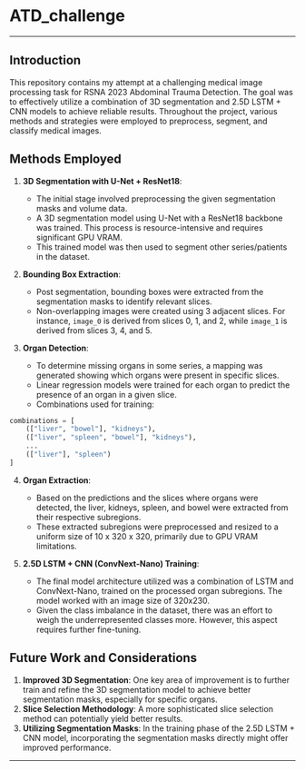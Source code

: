 # ATD_challenge

---

## Introduction

This repository contains my attempt at a challenging medical image processing task for RSNA 2023 Abdominal Trauma Detection. The goal was to effectively utilize a combination of 3D segmentation and 2.5D LSTM + CNN models to achieve reliable results. Throughout the project, various methods and strategies were employed to preprocess, segment, and classify medical images.

## Methods Employed

1. **3D Segmentation with U-Net + ResNet18**: 
    - The initial stage involved preprocessing the given segmentation masks and volume data.
    - A 3D segmentation model using U-Net with a ResNet18 backbone was trained. This process is resource-intensive and requires significant GPU VRAM.
    - This trained model was then used to segment other series/patients in the dataset.

2. **Bounding Box Extraction**:
    - Post segmentation, bounding boxes were extracted from the segmentation masks to identify relevant slices.
    - Non-overlapping images were created using 3 adjacent slices. For instance, `image_0` is derived from slices 0, 1, and 2, while `image_1` is derived from slices 3, 4, and 5.

3. **Organ Detection**:
    - To determine missing organs in some series, a mapping was generated showing which organs were present in specific slices.
    - Linear regression models were trained for each organ to predict the presence of an organ in a given slice.
    - Combinations used for training:

```python
combinations = [
    (["liver", "bowel"], "kidneys"),
    (["liver", "spleen", "bowel"], "kidneys"),
    ...
    (["liver"], "spleen")
]
```

4. **Organ Extraction**:
    - Based on the predictions and the slices where organs were detected, the liver, kidneys, spleen, and bowel were extracted from their respective subregions.
    - These extracted subregions were preprocessed and resized to a uniform size of 10 x 320 x 320, primarily due to GPU VRAM limitations.

5. **2.5D LSTM + CNN (ConvNext-Nano) Training**:
    - The final model architecture utilized was a combination of LSTM and ConvNext-Nano, trained on the processed organ subregions. The model worked with an image size of 320x230.
    - Given the class imbalance in the dataset, there was an effort to weigh the underrepresented classes more. However, this aspect requires further fine-tuning.

## Future Work and Considerations

1. **Improved 3D Segmentation**: One key area of improvement is to further train and refine the 3D segmentation model to achieve better segmentation masks, especially for specific organs.
2. **Slice Selection Methodology**: A more sophisticated slice selection method can potentially yield better results.
3. **Utilizing Segmentation Masks**: In the training phase of the 2.5D LSTM + CNN model, incorporating the segmentation masks directly might offer improved performance.

---
